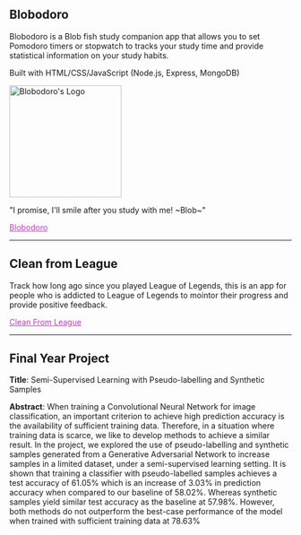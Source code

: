 <link rel="stylesheet" href="https://use.fontawesome.com/releases/v5.15.4/css/all.css" integrity="sha384-DyZ88mC6Up2uqS4h/KRgHuoeGwBcD4Ng9SiP4dIRy0EXTlnuz47vAwmeGwVChigm" crossorigin="anonymous"/>

## Blobodoro

Blobodoro is a Blob fish study companion app that allows you to set Pomodoro timers or stopwatch to tracks your study time and provide statistical information on your study habits.

Built with HTML/CSS/JavaScript (Node.js, Express, MongoDB)

<img id="blob-logo" src="/img/Blobodoro-Logo-V6.png" alt="Blobodoro's Logo" width="200" />


<p class="blob-quote">"I promise, I'll smile after you study with me! ~Blob~"</p>
<div class="github-icon">
    <i class="fab fa-github" aria-hidden="true"></i><span> </span><a href="https://github.com/antoniehuang/Blobodoro" style="color: rgb(185, 61, 185);" target="_blank">Blobodoro</a>
</div>

--- 

## Clean from League

Track how long ago since you played League of Legends, this is an app for people who is addicted to League of Legends to mointor their progress and provide positive feedback.

<div class="github-icon">
    <i class="fab fa-github" aria-hidden="true"></i><span> </span><a href="https://github.com/antoniehuang/Clean-from-League" style="color: rgb(185, 61, 185);" target="_blank">Clean From League</a>
</div>

---

## Final Year Project

**Title**: Semi-Supervised Learning with Pseudo-labelling and 
Synthetic Samples

**Abstract**: When training a Convolutional Neural Network for image classification, an important criterion to achieve 
high prediction accuracy is the availability of sufficient training data. Therefore, in a situation where 
training data is scarce, we like to develop methods to achieve a similar result.
In the project, we explored the use of pseudo-labelling and synthetic samples generated from a Generative 
Adversarial Network to increase samples in a limited dataset, under a semi-supervised learning setting. It 
is shown that training a classifier with pseudo-labelled samples achieves a test accuracy of 61.05% which 
is an increase of 3.03% in prediction accuracy when compared to our baseline of 58.02%. Whereas
synthetic samples yield similar test accuracy as the baseline at 57.98%. However, both methods do not 
outperform the best-case performance of the model when trained with sufficient training data at 78.63%